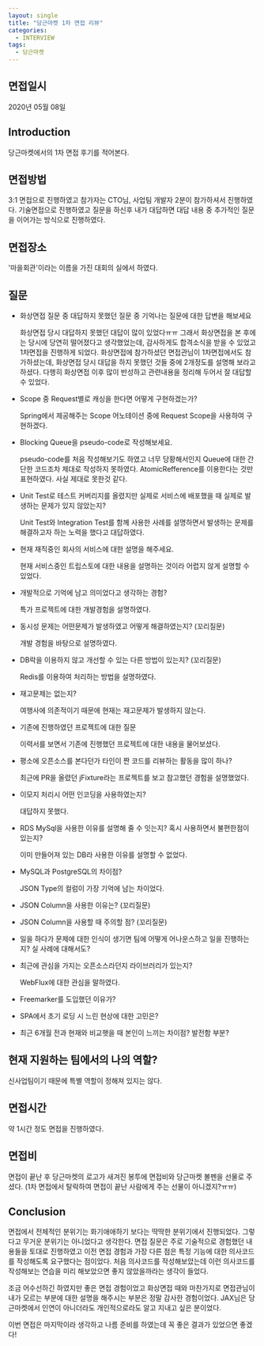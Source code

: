 ```yaml
---
layout: single
title: "당근마켓 1차 면접 리뷰"
categories:
  - INTERVIEW
tags:
  - 당근마켓
---
```


## 면접일시

2020년 05월 08일

## Introduction

당근마켓에서의 1차 면접 후기를 적어본다.

## 면접방법

3:1 면접으로 진행하였고 참가자는 CTO님, 사업팀 개발자 2분이 참가하셔서 진행하였다. 기술면접으로 진행하였고 질문을 하신후 내가 대답하면 대답 내용 중 추가적인 질문을 이어가는 방식으로 진행하였다.

## 면접장소

'마을회관'이라는 이름을 가진 대회의 실에서 하였다.

## 질문

- 화상면접 질문 중 대답하지 못했던 질문 중 기억나는 질문에 대한 답변을 해보세요

  화상면접 당시 대답하지 못했던 대답이 많이 있었다ㅠㅠ 그래서 화상면접을 본 후에는 당시에 당연히 떨어졌다고 생각했었는데, 감사하게도 합격소식을 받을 수 있었고 1차면접을 진행하게 되었다. 화상면접에 참가하셨던 면접관님이 1차면접에서도 참가하셨는데, 화상면접 당시 대답을 하지 못했던 것들 중에 2개정도를 설명해 보라고 하셨다. 다행히 화상면접 이후 많이 반성하고 관련내용을 정리해 두어서 잘 대답할 수 있었다.

- Scope 중 Request별로 캐싱을 한다면 어떻게 구현하겠는가?

  Spring에서 제공해주는 Scope 어노테이션 중에 Request Scope을 사용하여 구현하겠다.

- Blocking Queue을 pseudo-code로 작성해보세요.

  pseudo-code를 처음 작성해보기도 하였고 너무 당황해서인지 Queue에 대한 간단한 코드조차 제대로 작성하지 못하였다.
  AtomicRefference를 이용한다는 것만 표현하였다. 사실 제대로 못한것 같다.

- Unit Test로 테스트 커버리지를 올렸지만 실제로 서비스에 배포했을 때 실제로 발생하는 문제가 있지 않았는지?

  Unit Test와 Integration Test를 함께 사용한 사례를 설명하면서 발생하는 문제를 해결하고자 하는 노력을 했다고 대답하였다.

- 현재 재직중인 회사의 서비스에 대한 설명을 해주세요.

  현재 서비스중인 트립스토에 대한 내용을 설명하는 것이라 어렵지 않게 설명할 수 있었다.

- 개발적으로 기억에 남고 의미었다고 생각하는 경험?

  특가 프로젝트에 대한 개발경험을 설명하였다.

- 동시성 문제는 어떤문제가 발생하였고 어떻게 해결하였는지? (꼬리질문)

  개발 경험을 바탕으로 설명하였다.

- DB락을 이용하지 않고 개선할 수 있는 다른 방법이 있는지? (꼬리질문)

  Redis를 이용하여 처리하는 방법을 설명하였다.

- 재고문제는 없는지?

  여행사에 의존적이기 때문에 현재는 재고문제가 발생하지 않는다.

- 기존에 진행하였던 프로젝트에 대한 질문

  이력서를 보면서 기존에 진행했던 프로젝트에 대한 내용을 물어보셨다.

- 평소에 오픈소스를 본다던가 타인이 짠 코드를 리뷰하는 활동을 많이 하나?

  최근에 PR을 올렸던 jFixture라는 프로젝트를 보고 참고했던 경험을 설명했었다.

- 이모지 처리시 어떤 인코딩을 사용하였는지?

  대답하지 못했다.

- RDS MySql을 사용한 이유를 설명해 줄 수 잇는지? 혹시 사용하면서 불편한점이 있는지?

  이미 만들어져 있는 DB라 사용한 이유를 설명할 수 없었다.

- MySQL과 PostgreSQL의 차이점?

  JSON Type의 컬럼이 가장 기억에 남는 차이었다.

- JSON Column을 사용한 이유는? (꼬리질문)

- JSON Column을 사용할 때 주의할 점? (꼬리질문)

- 일을 하다가 문제에 대한 인식이 생기면 팀에 어떻게 어나운스하고 일을 진행하는지? 실 사례에 대해서도?

- 최근에 관심을 가지는 오픈소스라던지 라이브러리가 있는지?

  WebFlux에 대한 관심을 말하였다.

- Freemarker를 도입했던 이유가?

- SPA에서 초기 로딩 시 느린 현상에 대한 고민은?

- 최근 6개월 전과 현재와 비교햇을 때 본인이 느끼는 차이점? 발전함 부분?

## 현재 지원하는 팀에서의 나의 역할?

신사업팀이기 때문에 특별 역할이 정해져 있지는 않다.

## 면접시간

약 1시간 정도 면접을 진행하였다.

## 면접비

면접이 끝난 후 당근마켓의 로고가 새겨진 봉투에 면접비와 당근마켓 볼펜을 선물로 주셨다. (1차 면접에서 탈락하여 면접이 끝난 사람에게 주는 선물이 아니겠지?ㅠㅠ)

## Conclusion

면접에서 전체적인 분위기는 화기애애하기 보다는 딱딱한 분위기에서 진행되었다. 그렇다고 무거운 분위기는 아니었다고 생각한다. 면접 질문은 주로 기술적으로 경험했던 내용들을 토대로 진행하였고 이전 면접 경험과 가장 다른 점은 특정 기능에 대한 의사코드를 작성해도록 요구했다는 점이었다. 처음 의사코드를 작성해보았는데 이런 의사코드를 작성해보는 연습을 미리 해보았으면 좋지 않았을까라는 생각이 들었다.

조금 어수선하긴 하였지만 좋은 면접 경험이었고 화상면접 때와 마찬가지로 면접관님이 내가 모르는 부분에 대한 설명을 해주시는 부분은 정말 감사한 경험이었다. JAX님은 당근마켓에서 인연이 아니더라도 개인적으로라도 알고 지내고 싶은 분이었다.

이번 면접은 마지막이라 생각하고 나름 준비를 하였는데 꼭 좋은 결과가 있었으면 좋겠다!

